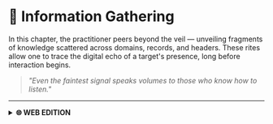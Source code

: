 # 🔎 Information Gathering

In this chapter, the practitioner peers beyond the veil — unveiling fragments of knowledge scattered across domains, records, and headers. These rites allow one to trace the digital echo of a target's presence, long before interaction begins.

> *"Even the faintest signal speaks volumes to those who know how to listen."*

---

<details>
  <summary><strong>🌐 WEB EDITION</strong></summary>

Herein lie the rites of web-focused reconnaissance — rituals woven to divine the structures and shadows behind domains, subdomains, and hidden directories. These incantations blend passive observation with active probing to reveal the true anatomy of a target’s digital presence.
> *"In the vast abyss of the web, even the smallest echo may lead to an open gate."*

  ---

  <details>
    <summary><strong>🌍 WHOIS</strong></summary>

  Command
  ```bash
  whois <DOMAIN>
  ```
  
  </details>

  ---

  <details>
    <summary><strong>🖧 DNS</strong></summary>

  Default A record lookup
  ```bash
  dig <DOMAIN>
  ```

  Just IPs
  ```bash
  dig +short <DOMAIN>
  ```

  Mail Servers
  ```bash
  dig <DOMAIN> MX
  ```

  Reverse Lookup to find the associated host name.
  ```bash
  dig -x <IP>
  ```

  </details>

  ---

  <details>
    <summary><strong>🔗 Subdomains</strong></summary>

  **gobuster**
  ```bash
  gobuster dns \
  -d <DOMAIN> \
  -w /usr/share/seclists/Discovery/DNS/subdomains-top1million-5000.txt \
  -t 100 \
  --timeout 5s \
  -i \
  -o gobuster-dns.txt
  ```

  **FFUF**
  ```bash
  ffuf -w /usr/share/seclists/Discovery/DNS/subdomains-top1million-5000.txt:FUZZ \
   -u http://FUZZ.<DOMAIN>/ \
   -t 50 \
   -timeout 10 \
   -mc all \
   -ac \
   -o ffuf-dns-vhost.json \
   -of json
  ```

  **dnsenum**
  ```bash
  dnsenum \
  --threads 20 \
  --timeout 5 \
  --noreverse \
  --file /usr/share/seclists/Discovery/DNS/subdomains-top1million-5000.txt \
  --subfile valid-subdomains.txt \
  -o domain-dnsenum.xml \
  <DOMAIN>
  ```

  </details>

  ---

  <details>
    <summary><strong>↔️ DNS Zone Transfers</strong></summary>

  Command
  ```bash
  dig axfr <DOMAIN> @<IP>
  ```
  
  </details>

  ---

  <details>
    <summary><strong>🗄️ VHOSTS</strong></summary>

  Command
  ```bash
  sudo gobuster vhost -u <DOMAIN> -w /usr/share/seclists/Discovery/DNS/subdomains-top1million-110000.txt -t 50 --append-domain

  ```
  
  </details>

  ---

  <details>
    <summary><strong>🌀 Fingerprinting</strong></summary>

  **Wafw00f**

  Install
  ```bash
  pip3 install git+https://github.com/EnableSecurity/wafw00f
  ```

  Use
  ```bash
  wafw00f <DOMAIN>
  ```

  **Nikto**

  Install
  ```bash
  sudo apt update && sudo apt install -y perl
  git clone https://github.com/sullo/nikto
  cd nikto/program
  chmod +x ./nikto.pl
  ```

  Use
  ```bash
  nikto -h <DOMAIN> -Tuning b
  ```

  </details>

  ---

  <details>
    <summary><strong>🕷️ Crawling / Spidering</strong></summary>

  **Scrapy**

  Install
  ```bash
  pip3 install scrapy
  ```

  Use
  ```bash
wget -O ReconSpider.zip https://academy.hackthebox.com/storage/modules/144/ReconSpider.v1.2.zip
  unzip ReconSpider.zip
  python3 ReconSpider.py <DOMAIN>
  cat results.json
  ```

</details>

 ---

  <details>
    <summary><strong>🏁 FinalRecon</strong></summary>

  Install
  ```bash
  git clone https://github.com/thewhiteh4t/FinalRecon.git
  cd FinalRecon
  pip3 install -r requirements.txt
  chmod +x ./finalrecon.py
  ./finalrecon.py --help
  ```

  Use
  ```bash
  ./finalrecon.py --full --url <DOMAIN>
  ```
  
  </details>

  ---
